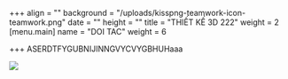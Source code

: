 +++
align = ""
background = "/uploads/kisspng-teamwork-icon-teamwork.png"
date = ""
height = ""
title = "THIẾT KẾ 3D 222"
weight = 2
[menu.main]
name = "DOI TAC"
weight = 6

+++
ASERDTFYGUBNIJINNGVYCVYGBHUHaaa

![](/uploads/kisspng-teamwork-icon-teamwork.png)